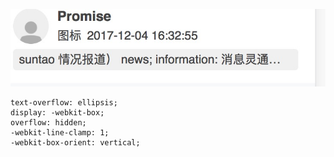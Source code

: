![](/assets/import1.png)

```
text-overflow: ellipsis;
display: -webkit-box;
overflow: hidden;
-webkit-line-clamp: 1;
-webkit-box-orient: vertical;
```



